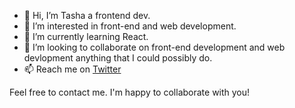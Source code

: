 - 👋 Hi, I’m Tasha a frontend dev.
- 👀 I’m interested in front-end and web development.
- 🌱 I’m currently learning React.
- 💞️ I’m looking to collaborate on front-end development and web devlopment anything that I could possibly do.
- 📫 Reach me on [Twitter](https://twitter.com/tashasyar) 

Feel free to contact me. I'm happy to collaborate with you!

<!---
tash2020/tash2020 is a ✨ special ✨ repository because its `README.md` (this file) appears on your GitHub profile.
You can click the Preview link to take a look at your changes.
--->
